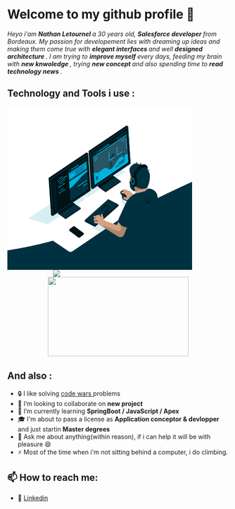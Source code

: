 # Welcome to my github profile 👋

<i> 
    Heyo i'am <strong> Nathan Letournel </strong> a 30 years old, <strong> Salesforce developer </strong> from Bordeaux.
    My passion for developement lies with dreaming up ideas and making them come true with <strong> elegant interfaces </strong> and well <strong> designed architecture </strong>. 
    I am trying to <strong> improve myself </strong> every days, feeding my brain with <strong> new knwoledge </strong>, trying <strong> new concept </strong> and also spending time to <strong> read technology news </strong>. 
</i>

## Technology and Tools i use :

<img align="left" src="https://github.com/Let-Nathan/Let-Nathan/blob/main/code.gif" width="420" height="370"/> 


<img align="right" src="https://github-readme-stats.vercel.app/api/top-langs/?username=Let-Nathan&layout=donut" width="400" >
<!-- <img align="center" src="https://github-readme-stats.vercel.app/api?username=Let-Nathan&show_icons=true&theme=gotham" width="100%"> -->

<a href="https://skillicons.dev">
<p align="center">
<img width="320" height="180"  src="https://skillicons.dev/icons?i=java,php,js,mysql,html,css,bootstrap,spring,symfony,discord,github,git,idea,vscode,xd&perline=8"/>
</p>
</a> 

## And also :

- :lock: I like solving <a href=https://www.codewars.com/users/Nathan%20L> code wars </a> problems 
- 👯 I’m looking to collaborate on <strong> new project </strong>
- 🌱 I’m currently learning <strong> SpringBoot / JavaScript / Apex </strong> 
- :mortar_board: I'm about to pass a license as <strong> Application conceptor & devlopper </strong> and just startin <strong>Master degrees </strong>
- 💬 Ask me about anything(within reason), if i can help it will be with pleasure 😄
- ⚡ Most of the time when i'm not sitting behind a computer, i do climbing.

## 📫 How to reach me: 

- :link: <a href="https://www.linkedin.com/in/nathan-letournel/">Linkedin</a>
